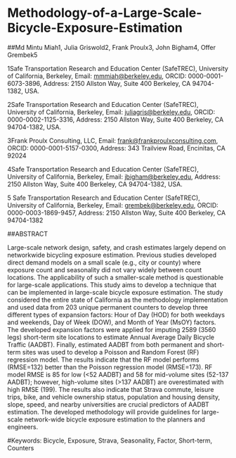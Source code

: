 # Methodology-of-a-Large-Scale-Bicycle-Exposure-Estimation

##Md Mintu Miah1, Julia Griswold2, Frank Proulx3, John Bigham4,  Offer Grembek5

1Safe Transportation Research and Education Center (SafeTREC), University of California, Berkeley, Email: mmmiah@berkeley.edu, ORCID: 0000-0001-6073-3896, Address: 2150 Allston Way, Suite 400 Berkeley, CA 94704-1382, USA.  

2Safe Transportation Research and Education Center (SafeTREC), University of California, Berkeley, Email: juliagris@berkeley.edu, ORCID: 0000-0002-1125-3316, Address: 2150 Allston Way, Suite 400 Berkeley, CA 94704-1382, USA.

3Frank Proulx Consulting, LLC, Email: frank@frankproulxconsulting.com, ORCID: 0000-0001-5157-0300, Address: 343 Trailview Road, Encinitas, CA 92024 

4Safe Transportation Research and Education Center (SafeTREC), University of California, Berkeley, Email: jbigham@berkeley.edu, Address: 2150 Allston Way, Suite 400 Berkeley, CA 94704-1382, USA.  

5 Safe Transportation Research and Education Center (SafeTREC), University of California, Berkeley, Email: grembek@berkeley.edu, ORCID: 0000-0003-1869-9457, Address: 2150 Allston Way, Suite 400 Berkeley, CA 94704-1382

##ABSTRACT 

Large-scale network design, safety, and crash estimates largely depend on networkwide bicycling exposure estimation. Previous studies developed direct demand models on a small scale (e.g., city or county) where exposure count and seasonality did not vary widely between count locations. The applicability of such a smaller-scale method is questionable for large-scale applications. This study aims to develop a technique that can be implemented in large-scale bicycle exposure estimation. The study considered the entire state of California as the methodology implementation and used data from 203 unique permanent counters to develop three different types of expansion factors: Hour of Day (HOD) for both weekdays and weekends, Day of Week (DOW), and Month of Year (MsOY) factors. The developed expansion factors were applied for imputing 2589 (3560 legs) short-term site locations to estimate Annual Average Daily Bicycle Traffic (AADBT). Finally, estimated AADBT from both permanent and short-term sites was used to develop a Poisson and Random Forest (RF) regression model. The results indicate that the RF model performs (RMSE=132) better than the Poisson regression model (RMSE=173). RF model RMSE is 85 for low (<52 AADBT) and 58 for mid-volume sites (52-137 AADBT); however, high-volume sites (>137 AADBT) are overestimated with high RMSE (199). The results also indicate that Strava commute, leisure trips, bike, and vehicle ownership status, population and housing density, slope, speed, and nearby universities are crucial predictors of AADBT estimation. The developed methodology will provide guidelines for large-scale network-wide bicycle exposure estimation to the planners and engineers.

#Keywords: Bicycle, Exposure, Strava, Seasonality, Factor, Short-term, Counters
